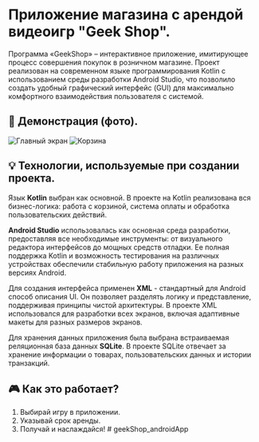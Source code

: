 # Приложение магазина с арендой видеоигр "Geek Shop".
  Программа «GeekShop» – интерактивное приложение, имитирующее процесс совершения покупок в розничном магазине. Проект реализован на современном языке программирования Kotlin с использованием среды разработки Android Studio, что позволило создать удобный графический интерфейс (GUI) для максимально комфортного взаимодействия пользователя с системой.

## 📲 Демонстрация (фото).
![Главный экран](https://github.com/user-attachments/assets/21d5e3ea-f29e-4678-9eea-d0f412b04cca)
![Корзина](https://github.com/user-attachments/assets/cafffdcf-a826-43ca-b338-819acf4e1a2c)

## 💡 Технологии, используемые при создании проекта.
Язык **Kotlin** выбран как основной. В проекте на Kotlin реализована вся бизнес-логика: работа с корзиной, система оплаты и обработка пользовательских действий.

**Android Studio** использовалась как основная среда разработки, предоставляя все необходимые инструменты: от визуального редактора интерфейсов до мощных средств отладки. Ее полная поддержка Kotlin и возможность тестирования на различных устройствах обеспечили стабильную работу приложения на разных версиях Android.

Для создания интерфейса применен **XML** - стандартный для Android способ описания UI. Он позволяет разделять логику и представление, поддерживая принципы чистой архитектуры. В проекте XML использовался для разработки всех экранов, включая адаптивные макеты для разных размеров экранов.

Для хранения данных приложения была выбрана встраиваемая реляционная база данных **SQLite**. В проекте SQLite отвечает за хранение информации о товарах, пользовательских данных и истории транзакций. 

## 🎮 Как это работает?
1. Выбирай игру в приложении.
2. Указывай срок аренды.
3. Получай и наслаждайся!
#   g e e k S h o p _ a n d r o i d A p p  
 